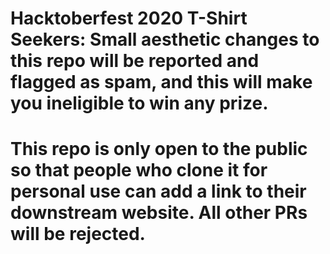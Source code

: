 # Hacktoberfest 2020 T-Shirt Seekers: Small aesthetic changes to this repo will be reported and flagged as spam, and this will make you ineligible to win any prize.

# This repo is only open to the public so that people who clone it for personal use can add a link to their downstream website. All other PRs will be rejected.
